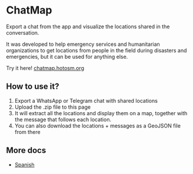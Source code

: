 # ChatMap

Export a chat from the app and visualize the locations shared in the conversation.

It was developed to help emergency services and humanitarian organizations to get
locations from people in the field during disasters and emergencies, but it can
be used for anything else.

Try it here! [chatmap.hotosm.org](https://chatmap.hotosm.org)

## How to use it?

1. Export a WhatsApp or Telegram chat with shared locations
2. Upload the .zip file to this page
3. It will extract all the locations and display them on a map, together with the message that follows each location.
4. You can also download the locations + messages as a GeoJSON file from there

## More docs

* [Spanish](https://github.com/hotosm/chatmap/blob/master/docs/README.es.md)
